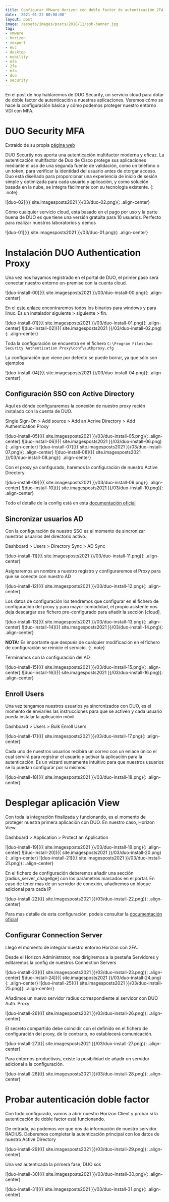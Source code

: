 ```yaml
---
title: Configurar VMware Horizon con doble factor de autenticación 2FA MFA
date: '2021-01-22 00:00:00'
layout: post
image: /assets/images/posts/2018/12/ssh-banner.jpg
tag:
- vmware
- horizon
- vexpert
- euc
- desktop
- mobility
- mfa
- 2fa
- mfa
- duo
- security
---
```


En el post de hoy hablaremos de DUO Security, un servicio cloud para dotar de doble factor de autenticación a nuestras aplicaciones. Veremos cómo se hace la configuración básica y cómo podemos proteger nuestro entorno VDI con MFA.

# DUO Security MFA

Extraído de su propia [página web](https://duo.com/product/multi-factor-authentication-mfa) 

DUO Securtiy nos aporta una autenticación multifactor moderna y eficaz. La autenticación multifactor de Duo de Cisco protege sus aplicaciones mediante el uso de una segunda fuente de validación, como un teléfono o un token, para verificar la identidad del usuario antes de otorgar acceso. Duo está diseñado para proporcionar una experiencia de inicio de sesión simple y optimizada para cada usuario y aplicación, y como solución basada en la nube, se integra fácilmente con su tecnología existente.
{: .note}

![duo-02]({{ site.imagesposts2021 }}/03/duo-02.png){: .align-center}

Cómo cualquier servicio cloud, está basado en el pago por uso y la parte buena de DUO es que tiene una versión gratuita para 10 usuarios. Perfecto para realizar nuestros laboratorios y demos

![duo-01]({{ site.imagesposts2021 }}/03/duo-01.png){: .align-center}

# Instalación DUO Authentication Proxy

Una vez nos hayamos registrado en el portal de DUO, el primer paso será conectar nuestro entorno on-premise con la cuenta cloud.

![duo-install-00]({{ site.imagesposts2021 }}/03/duo-install-00.png){: .align-center}

En el [este enlace](https://duo.com/docs/checksums#duo-authentication-proxy) encontraremos todos los binarios para windows y para linux. Es un instalador siguiente > siguiente > fin.

![duo-install-01]({{ site.imagesposts2021 }}/03/duo-install-01.png){: .align-center}
![duo-install-02]({{ site.imagesposts2021 }}/03/duo-install-02.png){: .align-center}

Toda la configuración se encuentra en el fichero `C:\Program Files\Duo Security Authentication Proxy\conf\authproxy.cfg`

La configuración que viene por defecto se puede borrar, ya que sólo son ejemplos

![duo-install-04]({{ site.imagesposts2021 }}/03/duo-install-04.png){: .align-center}

## Configuración SSO con Active Directory

Aquí es dónde configuraremos la conexión de nuestro proxy recién instalado con la cuenta de DUO. 

Single Sign-On > Add source > Add an Acrive Directory > Add Authentication Proxy

![duo-install-05]({{ site.imagesposts2021 }}/03/duo-install-05.png){: .align-center}
![duo-install-06]({{ site.imagesposts2021 }}/03/duo-install-06.png){: .align-center}
![duo-install-07]({{ site.imagesposts2021 }}/03/duo-install-07.png){: .align-center}
![duo-install-08]({{ site.imagesposts2021 }}/03/duo-install-08.png){: .align-center}

Con el proxy ya configurado, haremos la configuración de nuestro Active Directory

![duo-install-09]({{ site.imagesposts2021 }}/03/duo-install-09.png){: .align-center}
![duo-install-10]({{ site.imagesposts2021 }}/03/duo-install-10.png){: .align-center}

Todo el detalle de la config está en esta [documentación oficial](https://duo.com/docs/sso#enable-duo-single-sign-on)

## Sincronizar usuarios AD

Con la configuración de nuestro SSO es el momento de sincronizar nuestros usuarios del directorio activo.

Dashboard > Users > Directory Sync > AD Sync

![duo-install-11]({{ site.imagesposts2021 }}/03/duo-install-11.png){: .align-center}

Asignaremos un nombre a nuestro registro y configuraremos el Proxy para que se conecte con nuestro AD

![duo-install-12]({{ site.imagesposts2021 }}/03/duo-install-12.png){: .align-center}

Los datos de configuración los tendremos que configurar en el fichero de configuración del proxy y para mayor comodidad, el propio asistente nos deja descargar ese fichero pre-configurado para añadir la sección [cloud].

![duo-install-13]({{ site.imagesposts2021 }}/03/duo-install-13.png){: .align-center}
![duo-install-14]({{ site.imagesposts2021 }}/03/duo-install-14.png){: .align-center}

**NOTA:** Es importante que después de cualquier modificación en el fichero de configuración se reinicie el servicio.
{: .note}

Terminamos con la configuración del AD

![duo-install-15]({{ site.imagesposts2021 }}/03/duo-install-15.png){: .align-center}
![duo-install-16]({{ site.imagesposts2021 }}/03/duo-install-16.png){: .align-center}

## Enroll Users

Una vez tengamos nuestros usuarios ya sincronizados con DUO, es el momento de enviarles las instrucciones para que se activen y cada usuario pueda instalar la aplicación móvil.

Dashboard > Users > Bulk Enroll Users

![duo-install-17]({{ site.imagesposts2021 }}/03/duo-install-17.png){: .align-center}

Cada uno de nuestros usuarios recibirá un correo con un enlace único el cual servirá para registrar el usuario y activar la aplicación para la autenticación. Es un wizard sumamente intuitivo para que nuestros usuarios se lo puedan configurar por si mismos.

![duo-install-18]({{ site.imagesposts2021 }}/03/duo-install-18.png){: .align-center}

# Desplegar aplicación View

Con toda la integración finalizada y funcionando, es el momento de proteger nuestra primera aplicación con DUO. En nuestro caso, Horizon View.

Dashboard > Application > Protect an Application

![duo-install-19]({{ site.imagesposts2021 }}/03/duo-install-19.png){: .align-center}
![duo-install-20]({{ site.imagesposts2021 }}/03/duo-install-20.png){: .align-center}
![duo-install-21]({{ site.imagesposts2021 }}/03/duo-install-21.png){: .align-center}

En el fichero de configuración deberemos añadir una sección [radius_server_chagellge] con los parámetros marcados en el portal.
En caso de tener mas de un servidor de conexión, añadiremos un bloque adicional para cada IP

![duo-install-22]({{ site.imagesposts2021 }}/03/duo-install-22.png){: .align-center}

Para mas detalle de esta configuración, podeis consultar la [documentación oficial](https://duo.com/docs/vmwareview)

## Configurar Connection Server

Llegó el momento de integrar nuestro entorno Horizon con 2FA.

Desde el Horizon Administrator, nos dirigiremos a la pestaña Servidores y editaremos la config de nuestros Connection Servers

![duo-install-23]({{ site.imagesposts2021 }}/03/duo-install-23.png){: .align-center}
![duo-install-24]({{ site.imagesposts2021 }}/03/duo-install-24.png){: .align-center}
![duo-install-25]({{ site.imagesposts2021 }}/03/duo-install-25.png){: .align-center}

Añadimos un nuevo servidor radius correspondiente al servidor con DUO Auth. Proxy

![duo-install-26]({{ site.imagesposts2021 }}/03/duo-install-26.png){: .align-center}

El secreto compartido debe coincidir con el definido en el fichero de configuración del proxy, de lo contrario, no establecerá comunicación.

![duo-install-27]({{ site.imagesposts2021 }}/03/duo-install-27.png){: .align-center}

Para entornos productivos, existe la posibilidad de añadir un servidor adicional a la configuración.

![duo-install-28]({{ site.imagesposts2021 }}/03/duo-install-28.png){: .align-center}

# Probar autenticación doble factor

Con todo configurado, vamos a abrir nuestro Horizon Client y probar si la autenticación de doble factor está funcionando.

De entrada, ya podemos ver que nos da información de nuestro servidor RADIUS. Deberemos completar la autenticación principal con los datos de nuestro Active Directory

![duo-install-29]({{ site.imagesposts2021 }}/03/duo-install-29.png){: .align-center}

Una vez autenticada la primera fase, DUO sos

![duo-install-30]({{ site.imagesposts2021 }}/03/duo-install-30.png){: .align-center}

![duo-install-31]({{ site.imagesposts2021 }}/03/duo-install-31.png){: .align-center}


